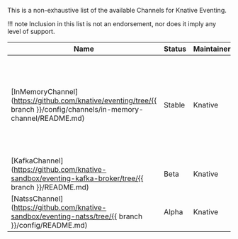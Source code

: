 <!--
This is a generated file and should not be changed manually. All changes should follow the
procedure:

1. Update the information in [`channels.yaml`](channels.yaml).

2. Run the generator tool:
    ```bash
    go run eventing/channels/generator/main.go
    ```
-->

This is a non-exhaustive list of the available Channels for Knative Eventing.

!!! note
    Inclusion in this list is not an endorsement, nor does it imply any level of support.

Name | Status | Maintainer | Description
--- | --- | --- | ---
[InMemoryChannel](https://github.com/knative/eventing/tree/{{ branch }}/config/channels/in-memory-channel/README.md) | Stable | Knative | In-memory channels are a best effort Channel. They should NOT be used in Production. They are useful for development.
[KafkaChannel](https://github.com/knative-sandbox/eventing-kafka-broker/tree/{{ branch }}/README.md) | Beta | Knative | Channels are backed by [Apache Kafka](http://kafka.apache.org/) topics.
[NatssChannel](https://github.com/knative-sandbox/eventing-natss/tree/{{ branch }}/config/README.md) | Alpha | Knative | Channels are backed by [NATS Streaming](https://github.com/nats-io/nats-streaming-server#configuring).


